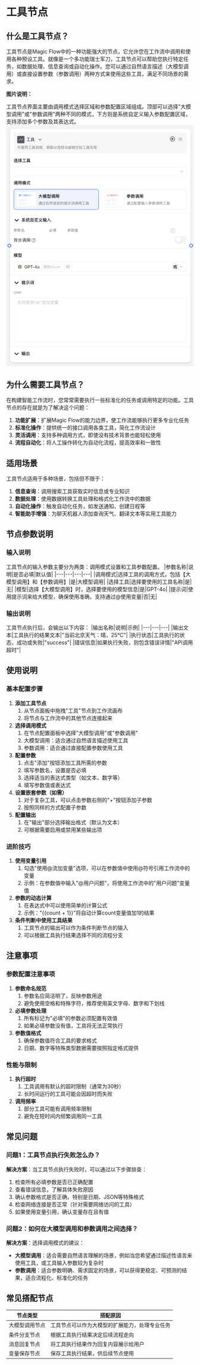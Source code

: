 # 工具节点
## 什么是工具节点？
工具节点是Magic Flow中的一种功能强大的节点，它允许您在工作流中调用和使用各种预设工具。就像是一个多功能瑞士军刀，工具节点可以帮助您执行特定任务，如数据处理、信息查询或自动化操作。您可以通过自然语言描述（大模型调用）或直接设置参数（参数调用）两种方式来使用这些工具，满足不同场景的需求。

**图片说明：**

工具节点界面主要由调用模式选择区域和参数配置区域组成。顶部可以选择"大模型调用"或"参数调用"两种不同的模式，下方则是系统自定义输入参数配置区域，支持添加多个参数及其表达式。
![工具节点](/static/img/Tool.png)

## 为什么需要工具节点？
在构建智能工作流时，您常常需要执行一些标准化的任务或调用特定的功能。工具节点的存在就是为了解决这个问题：
1. **功能扩展**：扩展Magic Flow的能力边界，使工作流能够执行更多专业化任务
2. **标准化操作**：提供统一的接口调用各类工具，简化工作流设计
3. **灵活调用**：支持多种调用方式，即使没有技术背景也能轻松使用
4. **流程自动化**：将人工操作转化为自动化流程，提高效率和一致性
## 适用场景
工具节点适用于多种场景，包括但不限于：
1. **信息查询**：调用搜索工具获取实时信息或专业知识
2. **数据处理**：使用数据转换工具处理和格式化工作流中的数据
3. **自动化操作**：触发自动化任务，如发送通知、创建日程等
4. **智能助手增强**：为聊天机器人添加查询天气、翻译文本等实用工具能力
## 节点参数说明
### 输入说明
工具节点的输入参数主要分为两类：调用模式设置和工具参数配置。
|参数名称|说明|是否必填|默认值|
|---|---|---|---|
|调用模式|选择工具的调用方式，包括【大模型调用】和【参数调用】|是|大模型调用|
|选择工具|选择要使用的工具名称|是|无|
|模型|选择【大模型调用】时，选择要使用的模型信息|是|GPT-4o|
|提示词|使用提示词来给大模型，确保使用准确，支持通过@使用变量|否|无|

### 输出说明
工具节点执行后，会输出以下内容：
|输出名称|说明|示例|
|---|---|---|
|输出文本|工具执行的结果文本|"当前北京天气：晴，25°C"|
|执行状态|工具执行的状态，成功或失败|"success"|
|错误信息|如果执行失败，则包含错误详情|"API调用超时"|

## 使用说明
### 基本配置步骤
1. **添加工具节点**
    1. 从节点面板中拖拽"工具"节点到工作流画布
    2. 将节点与工作流中的其他节点连接起来
2. **选择调用模式**
    1. 在节点配置面板中选择"大模型调用"或"参数调用"
    2. 大模型调用：适合通过自然语言描述使用工具
    3. 参数调用：适合通过直接配置参数使用工具
3. **配置参数**
    1. 点击"添加"按钮添加工具所需的参数
    2. 填写参数名，设置是否必填
    3. 选择适当的表达式类型（如文本、数字等）
    4. 填写参数值或表达式
4. **设置嵌套参数（如需）**
    1. 对于复杂工具，可以点击参数右侧的"+"按钮添加子参数
    2. 按照同样的方式配置子参数
5. **配置输出**
    1. 在"输出"部分选择输出格式（默认为文本）
    2. 可根据需要启用或禁用某些输出项
### 进阶技巧
1. **使用变量引用**
    1. 勾选"使用@流加变量"选项，可以在参数值中使用@符号引用工作流中的变量
    2. 示例：在参数值中输入"@用户问题"，将使用工作流中的"用户问题"变量值
2. **参数的动态计算**
    1. 在表达式中可以使用简单的计算公式
    2. 示例："{{count + 1}}"将自动计算count变量值加1的结果
3. **条件判断中使用工具结果**
    1. 工具节点的输出可以作为条件判断节点的输入
    2. 可以根据工具执行结果选择不同的流程分支
## 注意事项
### 参数配置注意事项
1. **参数命名规范**
    1. 参数名应简洁明了，反映参数用途
    2. 避免使用空格和特殊字符，推荐使用英文字母、数字和下划线
2. **必填参数处理**
    1. 所有标记为"必填"的参数必须配置有效值
    2. 如果必填参数没有值，工具将无法正常执行
3. **参数值格式**
    1. 确保参数值符合工具的要求格式
    2. 日期、数字等特殊类型数据需要按照指定格式提供
### 性能与限制
1. **执行超时**
    1. 工具调用有默认的超时限制（通常为30秒）
    2. 长时间运行的工具可能会因超时而失败
2. **调用频率**
    1. 部分工具可能有调用频率限制
    2. 避免在短时间内频繁调用同一工具
## 常见问题
### 问题1：工具节点执行失败怎么办？
**解决方案**：当工具节点执行失败时，可以通过以下步骤排查：
1. 检查所有必填参数是否已正确配置
2. 查看错误信息，了解具体失败原因
3. 确认参数格式是否正确，特别是日期、JSON等特殊格式
4. 检查网络连接是否正常（针对需要网络访问的工具）
5. 如果使用变量引用，确认变量存在且有值
### 问题2：如何在大模型调用和参数调用之间选择？
**解决方案**：选择调用模式的建议：
- **大模型调用**：适合需要自然语言理解的场景，例如当您希望通过描述性语言来使用工具，或工具输入参数较为复杂时
- **参数调用**：适合参数明确、需求固定的场景，可以获得更稳定、可预测的结果，适合流程化、标准化的任务
## 常见搭配节点
|**节点类型**|**搭配原因**|
|---|---|
|大模型调用节点|工具节点可以作为大模型的扩展能力，处理专业任务|
|条件分支节点|根据工具执行结果决定后续流程走向|
|消息回复节点|将工具执行结果作为回复内容展示给用户|
|变量保存节点|保存工具执行结果，供后续节点使用|
